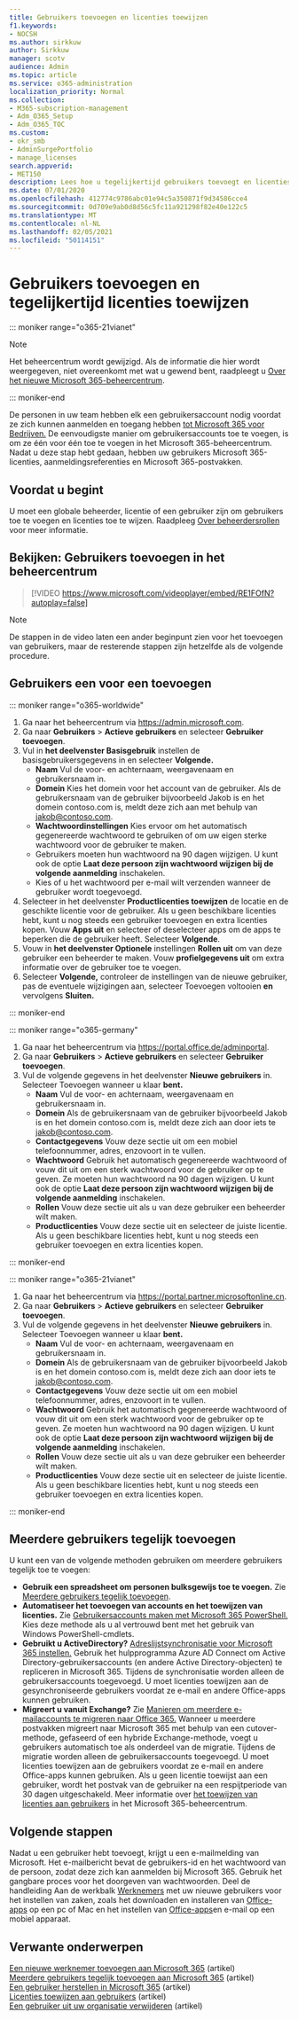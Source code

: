 ```yaml
---
title: Gebruikers toevoegen en licenties toewijzen
f1.keywords:
- NOCSH
ms.author: sirkkuw
author: Sirkkuw
manager: scotv
audience: Admin
ms.topic: article
ms.service: o365-administration
localization_priority: Normal
ms.collection:
- M365-subscription-management
- Adm_O365_Setup
- Adm_O365_TOC
ms.custom:
- okr_smb
- AdminSurgePortfolio
- manage_licenses
search.appverid:
- MET150
description: Lees hoe u tegelijkertijd gebruikers toevoegt en licenties toewijst aan Microsoft 365.
ms.date: 07/01/2020
ms.openlocfilehash: 412774c9786abc01e94c5a350871f9d34586cce4
ms.sourcegitcommit: 0d709e9ab0d8d56c5fc11a921298f82e40e122c5
ms.translationtype: MT
ms.contentlocale: nl-NL
ms.lasthandoff: 02/05/2021
ms.locfileid: "50114151"
---
```

# <a name="add-users-and-assign-licenses-at-the-same-time"></a>Gebruikers toevoegen en tegelijkertijd licenties toewijzen

::: moniker range="o365-21vianet"

> [!NOTE]
> Het beheercentrum wordt gewijzigd. Als de informatie die hier wordt weergegeven, niet overeenkomt met wat u gewend bent, raadpleegt u [Over het nieuwe Microsoft 365-beheercentrum](https://docs.microsoft.com/microsoft-365/admin/microsoft-365-admin-center-preview?view=o365-21vianet&preserve-view=true).

::: moniker-end

De personen in uw team hebben elk een gebruikersaccount nodig voordat ze zich kunnen aanmelden en toegang hebben [tot Microsoft 365 voor Bedrijven.](https://www.microsoft.com/microsoft-365/business) De eenvoudigste manier om gebruikersaccounts toe te voegen, is om ze één voor één toe te voegen in het Microsoft 365-beheercentrum. Nadat u deze stap hebt gedaan, hebben uw gebruikers Microsoft 365-licenties, aanmeldingsreferenties en Microsoft 365-postvakken.

## <a name="before-you-begin"></a>Voordat u begint

U moet een globale beheerder, licentie of een gebruiker zijn om gebruikers toe te voegen en licenties toe te wijzen. Raadpleeg [Over beheerdersrollen](../../admin/add-users/about-admin-roles.md) voor meer informatie.

## <a name="watch-add-users-in-the-admin-center"></a>Bekijken: Gebruikers toevoegen in het beheercentrum

> [!VIDEO https://www.microsoft.com/videoplayer/embed/RE1FOfN?autoplay=false]

> [!NOTE]
> De stappen in de video laten een ander beginpunt zien voor het toevoegen van gebruikers, maar de resterende stappen zijn hetzelfde als de volgende procedure.

## <a name="add-users-one-at-a-time"></a>Gebruikers een voor een toevoegen

::: moniker range="o365-worldwide"

1. Ga naar het beheercentrum via <https://admin.microsoft.com>.
2. Ga naar **Gebruikers** > **Actieve gebruikers** en selecteer **Gebruiker toevoegen**.
3. Vul in **het deelvenster Basisgebruik** instellen de basisgebruikersgegevens in en selecteer **Volgende.**
    - **Naam** Vul de voor- en achternaam, weergavenaam en gebruikersnaam in.
    - **Domein** Kies het domein voor het account van de gebruiker. Als de gebruikersnaam van de gebruiker bijvoorbeeld Jakob is en het domein contoso.com is, meldt deze zich aan met behulp van jakob@contoso.com.
    - **Wachtwoordinstellingen** Kies ervoor om het automatisch gegenereerde wachtwoord te gebruiken of om uw eigen sterke wachtwoord voor de gebruiker te maken.
    - Gebruikers moeten hun wachtwoord na 90 dagen wijzigen. U kunt ook de optie **Laat deze persoon zijn wachtwoord wijzigen bij de volgende aanmelding** inschakelen.
    - Kies of u het wachtwoord per e-mail wilt verzenden wanneer de gebruiker wordt toegevoegd.
4. Selecteer in het deelvenster **Productlicenties toewijzen** de locatie en de geschikte licentie voor de gebruiker. Als u geen beschikbare licenties hebt, kunt u nog steeds een gebruiker toevoegen en extra licenties kopen. Vouw **Apps uit** en selecteer of deselecteer apps om de apps te beperken die de gebruiker heeft. Selecteer **Volgende**.
5. Vouw in **het deelvenster Optionele** instellingen **Rollen uit** om van deze gebruiker een beheerder te maken. Vouw **profielgegevens uit** om extra informatie over de gebruiker toe te voegen.
6. Selecteer **Volgende,** controleer de instellingen van de nieuwe gebruiker, pas de eventuele wijzigingen aan, selecteer Toevoegen voltooien **en** vervolgens **Sluiten.**

::: moniker-end

::: moniker range="o365-germany"

1. Ga naar het beheercentrum via <https://portal.office.de/adminportal>.
2. Ga naar **Gebruikers** > **Actieve gebruikers** en selecteer **Gebruiker toevoegen**.
3. Vul de volgende gegevens in het deelvenster **Nieuwe gebruikers** in. Selecteer Toevoegen wanneer u klaar **bent.**
    - **Naam** Vul de voor- en achternaam, weergavenaam en gebruikersnaam in.
    - **Domein** Als de gebruikersnaam van de gebruiker bijvoorbeeld Jakob is en het domein contoso.com is, meldt deze zich aan door iets te jakob@contoso.com.
    - **Contactgegevens** Vouw deze sectie uit om een mobiel telefoonnummer, adres, enzovoort in te vullen.
    - **Wachtwoord** Gebruik het automatisch gegenereerde wachtwoord of vouw dit uit om een sterk wachtwoord voor de gebruiker op te geven. Ze moeten hun wachtwoord na 90 dagen wijzigen. U kunt ook de optie **Laat deze persoon zijn wachtwoord wijzigen bij de volgende aanmelding** inschakelen.
    - **Rollen** Vouw deze sectie uit als u van deze gebruiker een beheerder wilt maken.
    - **Productlicenties** Vouw deze sectie uit en selecteer de juiste licentie. Als u geen beschikbare licenties hebt, kunt u nog steeds een gebruiker toevoegen en extra licenties kopen.

::: moniker-end

::: moniker range="o365-21vianet"

1. Ga naar het beheercentrum via <https://portal.partner.microsoftonline.cn>.
2. Ga naar **Gebruikers** > **Actieve gebruikers** en selecteer **Gebruiker toevoegen**.
3. Vul de volgende gegevens in het deelvenster **Nieuwe gebruikers** in. Selecteer Toevoegen wanneer u klaar **bent.**
    - **Naam** Vul de voor- en achternaam, weergavenaam en gebruikersnaam in.
    - **Domein** Als de gebruikersnaam van de gebruiker bijvoorbeeld Jakob is en het domein contoso.com is, meldt deze zich aan door iets te jakob@contoso.com.
    - **Contactgegevens** Vouw deze sectie uit om een mobiel telefoonnummer, adres, enzovoort in te vullen.
    - **Wachtwoord** Gebruik het automatisch gegenereerde wachtwoord of vouw dit uit om een sterk wachtwoord voor de gebruiker op te geven. Ze moeten hun wachtwoord na 90 dagen wijzigen. U kunt ook de optie **Laat deze persoon zijn wachtwoord wijzigen bij de volgende aanmelding** inschakelen.
    - **Rollen** Vouw deze sectie uit als u van deze gebruiker een beheerder wilt maken.
    - **Productlicenties** Vouw deze sectie uit en selecteer de juiste licentie. Als u geen beschikbare licenties hebt, kunt u nog steeds een gebruiker toevoegen en extra licenties kopen.

::: moniker-end

## <a name="add-multiple-users-at-the-same-time"></a>Meerdere gebruikers tegelijk toevoegen

U kunt een van de volgende methoden gebruiken om meerdere gebruikers tegelijk toe te voegen:

- **Gebruik een spreadsheet om personen bulksgewijs toe te voegen.** Zie [Meerdere gebruikers tegelijk toevoegen](https://docs.microsoft.com/microsoft-365/enterprise/add-several-users-at-the-same-time).
- **Automatiseer het toevoegen van accounts en het toewijzen van licenties.** Zie [Gebruikersaccounts maken met Microsoft 365 PowerShell.](https://docs.microsoft.com/microsoft-365/enterprise/create-user-accounts-with-microsoft-365-powershell) Kies deze methode als u al vertrouwd bent met het gebruik van Windows PowerShell-cmdlets.
- **Gebruikt u ActiveDirectory?** [Adreslijstsynchronisatie voor Microsoft 365 instellen.](https://docs.microsoft.com/microsoft-365/enterprise/set-up-directory-synchronization) Gebruik het hulpprogramma Azure AD Connect om Active Directory-gebruikersaccounts (en andere Active Directory-objecten) te repliceren in Microsoft 365. Tijdens de synchronisatie worden alleen de gebruikersaccounts toegevoegd. U moet licenties toewijzen aan de gesynchroniseerde gebruikers voordat ze e-mail en andere Office-apps kunnen gebruiken.
- **Migreert u vanuit Exchange?** Zie [Manieren om meerdere e-mailaccounts te migreren naar Office 365.](https://docs.microsoft.com/Exchange/mailbox-migration/mailbox-migration) Wanneer u meerdere postvakken migreert naar Microsoft 365 met behulp van een cutover-methode, gefaseerd of een hybride Exchange-methode, voegt u gebruikers automatisch toe als onderdeel van de migratie. Tijdens de migratie worden alleen de gebruikersaccounts toegevoegd. U moet licenties toewijzen aan de gebruikers voordat ze e-mail en andere Office-apps kunnen gebruiken. Als u geen licentie toewijst aan een gebruiker, wordt het postvak van de gebruiker na een respijtperiode van 30 dagen uitgeschakeld. Meer informatie over [het toewijzen van licenties aan gebruikers](../manage/assign-licenses-to-users.md) in het Microsoft 365-beheercentrum.

## <a name="next-steps"></a>Volgende stappen

Nadat u een gebruiker hebt toevoegt, krijgt u een e-mailmelding van Microsoft. Het e-mailbericht bevat de gebruikers-id en het wachtwoord van de persoon, zodat deze zich kan aanmelden bij Microsoft 365. Gebruik het gangbare proces voor het doorgeven van wachtwoorden. Deel de handleiding Aan de werkbalk [Werknemers](https://support.microsoft.com/office/b9700090-ce64-4046-ab92-ce8488a7bc0f) met uw nieuwe gebruikers voor het instellen van zaken, zoals het downloaden en installeren van [Office-apps](https://support.microsoft.com/office/4414eaaf-0478-48be-9c42-23adc4716658) op een pc of Mac en het instellen van [Office-apps](https://support.microsoft.com/office/7dabb6cb-0046-40b6-81fe-767e0b1f014f)en e-mail op een mobiel apparaat.

## <a name="related-content"></a>Verwante onderwerpen

[Een nieuwe werknemer toevoegen aan Microsoft 365](add-new-employee.md) (artikel)\
[Meerdere gebruikers tegelijk toevoegen aan Microsoft 365](https://docs.microsoft.com/microsoft-365/enterprise/add-several-users-at-the-same-time) (artikel)\
[Een gebruiker herstellen in Microsoft 365](restore-user.md) (artikel)\
[Licenties toewijzen aan gebruikers](../manage/assign-licenses-to-users.md) (artikel)\
[Een gebruiker uit uw organisatie verwijderen](delete-a-user.md) (artikel)
